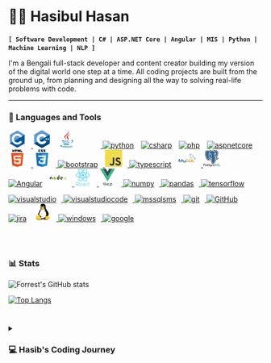 # 👨‍💻 Hasibul Hasan

**`[ Software Development | C# | ASP.NET Core | Angular | MIS | Python | Machine Learning | NLP ]`**

I'm a Bengali full-stack developer and content creator building my version of the digital world one step at a time. All coding projects are built from the ground up, from planning and designing all the way to solving real-life problems with code.

---

### 🧰 Languages and Tools

<a href="https://www.cprogramming.com/" target="_blank"> <img src="https://raw.githubusercontent.com/devicons/devicon/master/icons/c/c-original.svg" alt="c" width="35" height="35" style="padding-right:10px;"/> </a>
<a href="https://www.w3schools.com/cpp/" target="_blank"> <img src="https://raw.githubusercontent.com/devicons/devicon/master/icons/cplusplus/cplusplus-original.svg" alt="cplusplus" width="35" height="35" style="padding-right:10px;"/></a>
<a href="https://www.java.com" target="_blank"> <img src="https://raw.githubusercontent.com/devicons/devicon/master/icons/java/java-original.svg" alt="java"  height="35" style="padding-right:50px;"/> </a> 
<a href="https://www.python.org/" target="_blank"><img src="https://cdn.jsdelivr.net/gh/devicons/devicon/icons/python/python-plain.svg" alt="python" width="35" height="35" style="padding-right:10px;"/></a>
<a href="https://www.w3schools.com/cs/index.php" target="_blank"><img src="https://cdn.worldvectorlogo.com/logos/c--4.svg" alt="csharp" width="35" height="35" style="padding-right:10px;"/></a>
<a href="https://www.php.net/manual/en/intro-whatis.php" target="_blank"><img src="https://upload.wikimedia.org/wikipedia/commons/2/27/PHP-logo.svg" alt="php" width="35" height="35" style="padding-right:10px;"/></a>
<a href="https://learn.microsoft.com/en-us/aspnet/core/?view=aspnetcore-7.0" target="_blank"><img src="https://upload.wikimedia.org/wikipedia/commons/e/ee/.NET_Core_Logo.svg" alt="aspnetcore" width="35" height="35" style="padding-right:10px;"/></a>
<a href="https://www.w3.org/html/" target="_blank"> <img src="https://raw.githubusercontent.com/devicons/devicon/master/icons/html5/html5-original-wordmark.svg" alt="html5" width="35" height="35" style="padding-right:10px;"/> </a>
<a href="https://www.w3schools.com/css/" target="_blank"> <img src="https://raw.githubusercontent.com/devicons/devicon/master/icons/css3/css3-original-wordmark.svg" alt="css3" width="35" height="35" style="padding-right:10px;"/> </a> 
<a href="https://getbootstrap.com/" target="_blank"> <img src="https://upload.wikimedia.org/wikipedia/commons/b/b2/Bootstrap_logo.svg" alt="bootstrap" width="35" height="35" style="padding-right:10px;"/> </a> 
<a href="https://developer.mozilla.org/en-US/docs/Web/JavaScript" target="_blank"> <img src="https://raw.githubusercontent.com/devicons/devicon/master/icons/javascript/javascript-original.svg" alt="javascript" width="35" height="35" style="padding-right:10px;"/> </a> 
<a href="https://www.typescriptlang.org/" target="_blank" ><img src="https://cdn.jsdelivr.net/gh/devicons/devicon/icons/typescript/typescript-plain.svg" alt="typescript" width="35" height="35" style="padding-right:10px;"/></a>
<a href="https://www.mysql.com/" target="_blank"> <img src="https://raw.githubusercontent.com/devicons/devicon/master/icons/mysql/mysql-original-wordmark.svg" alt="mysql" width="35" height="35" style="padding-right:10px;"/> </a> 
<a href="https://www.postgresql.org" target="_blank"> <img src="https://raw.githubusercontent.com/devicons/devicon/master/icons/postgresql/postgresql-original-wordmark.svg" alt="postgresql" width="35" height="35" style="padding-right:10px;"/> </a> 
<a href="https://angular.io/" target="_blank"><img src="https://cdn.jsdelivr.net/gh/devicons/devicon/icons/angularjs/angularjs-plain.svg" alt="Angular" width="35" height="35" style="padding-right:10px;"/></a>
<a href="https://nodejs.org" target="_blank"> <img src="https://raw.githubusercontent.com/devicons/devicon/master/icons/nodejs/nodejs-original-wordmark.svg" alt="nodejs" width="35" height="35" style="padding-right:10px;"/> </a> 
<a href="https://reactjs.org/" target="_blank"> <img src="https://raw.githubusercontent.com/devicons/devicon/master/icons/react/react-original-wordmark.svg" alt="react" width="35" height="35" style="padding-right:10px;"/> </a> 
<a href="https://vuejs.org/" target="_blank"> <img src="https://raw.githubusercontent.com/devicons/devicon/master/icons/vuejs/vuejs-original-wordmark.svg" alt="vuejs" width="35" height="35" style="padding-right:10px;"/> </a>
<a href="https://numpy.org/" target="_blank"> <img src="https://user-images.githubusercontent.com/67586773/105040771-43887300-5a88-11eb-9f01-bee100b9ef22.png" alt="numpy" width="35" height="35" style="padding-right:10px;"/> </a>
<a href="https://pandas.pydata.org/" target="_blank"> <img src="https://upload.wikimedia.org/wikipedia/commons/e/ed/Pandas_logo.svg" alt="pandas" width="35" height="35" style="padding-right:10px;"/> </a>
<a href="https://www.tensorflow.org/" target="_blank"> <img src="https://upload.wikimedia.org/wikipedia/commons/2/2d/Tensorflow_logo.svg" alt="tensorflow" width="35" height="35" style="padding-right:10px;"/> </a>


<a href="https://visualstudio.microsoft.com/" target="_blank"> <img src="https://upload.wikimedia.org/wikipedia/commons/5/59/Visual_Studio_Icon_2019.svg" alt="visualstudio" width="35" height="35" style="padding-right:10px;"/> </a>
<a href="https://code.visualstudio.com/" target="_blank"> <img src="https://upload.wikimedia.org/wikipedia/commons/9/9a/Visual_Studio_Code_1.35_icon.svg" alt="visualstudiocode" width="35" height="35" style="padding-right:10px;"/> </a>
<a href="https://learn.microsoft.com/en-us/sql/ssms/download-sql-server-management-studio-ssms?view=sql-server-ver16" target="_blank"> <img src="https://www.svgrepo.com/show/303229/microsoft-sql-server-logo.svg" alt="mssqlsms" width="35" height="35" style="padding-right:10px;"/> </a>
<a href="https://git-scm.com/" target="_blank"> <img src="https://www.vectorlogo.zone/logos/git-scm/git-scm-icon.svg" alt="git" width="35" height="35" style="padding-right:10px;"/> </a>
<a href="https://github.com/" target="_blank"><img src="https://cdn.jsdelivr.net/gh/devicons/devicon/icons/github/github-original.svg" alt="GitHub" width="35" height="35" style="padding-right:10px;" /></a>
<a href="https://www.atlassian.com/software/jira" target="_blank"><img src="https://cdn.icon-icons.com/icons2/2699/PNG/512/atlassian_jira_logo_icon_170511.png" alt="jira" width="35" height="35" style="padding-right:10px;" /></a>
<a href="https://www.linux.org/" target="_blank"> <img src="https://raw.githubusercontent.com/devicons/devicon/master/icons/linux/linux-original.svg" alt="linux"  width="35" height="35" style="padding-right:10px;"/> </a> 
<a href="https://www.microsoft.com/software-download/windows11" target="_blank"> <img src="https://upload.wikimedia.org/wikipedia/commons/5/5f/Windows_logo_-_2012.svg" alt="windows" width="35" height="35" style="padding-right:10px;"/> </a> 
<a href="https://www.google.com/" target="_blank"> <img src="https://www.svgrepo.com/show/303108/google-icon-logo.svg" alt="google"  width="35" height="35" style="padding-right:10px;"/> </a> 

<br />

#

### 📊 Stats


![Forrest's GitHub stats](https://github-readme-stats.vercel.app/api?username=h-Hasib&show_icons=true&theme=gruvbox)

[![Top Langs](https://github-readme-stats.vercel.app/api/top-langs/?username=h-hasib&layout=compact&langs_count=12&theme=gruvbox)](https://github.com/h-hasib/github-readme-stats)
 #


<details>
 <summary><h3>💻 Hasib's Coding Journey</h3></summary>
   I started my coding journey as a naive computer science student with a passion to learn everything I could about this programming world - code, unix, linux, theory. And all the while, teaching myself iOS development with a dream to build my own app, but that soon got overshadowed by my desire to excel in Java. A desire that landed me a full-stack software engineering job upon graduation. However.
</details>

